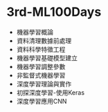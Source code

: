 # 3rd-ML100Days
- 機器學習概論
- 資料清理數據前處理
- 資料科學特徵工程
- 機器學習基礎模型建立
- 機器學習調整參數
- 非監督式機器學習
- 深度學習理論與實作
- 初探深度學習-使用Keras
- 深度學習應用CNN
